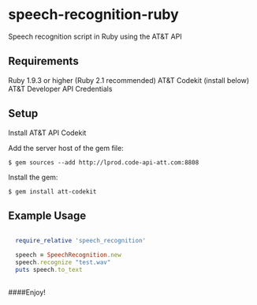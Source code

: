 # speech-recognition-ruby
Speech recognition script in Ruby using the AT&amp;T API

## Requirements

Ruby 1.9.3 or higher (Ruby 2.1 recommended)
AT&T Codekit (install below)
AT&T Developer API Credentials

## Setup

Install AT&T API Codekit

Add the server host of the gem file:

    $ gem sources --add http://lprod.code-api-att.com:8808

Install the gem:

    $ gem install att-codekit

## Example Usage

```ruby

  require_relative 'speech_recognition'

  speech = SpeechRecognition.new
  speech.recognize "test.wav"
  puts speech.to_text
  
```

####Enjoy!
  







